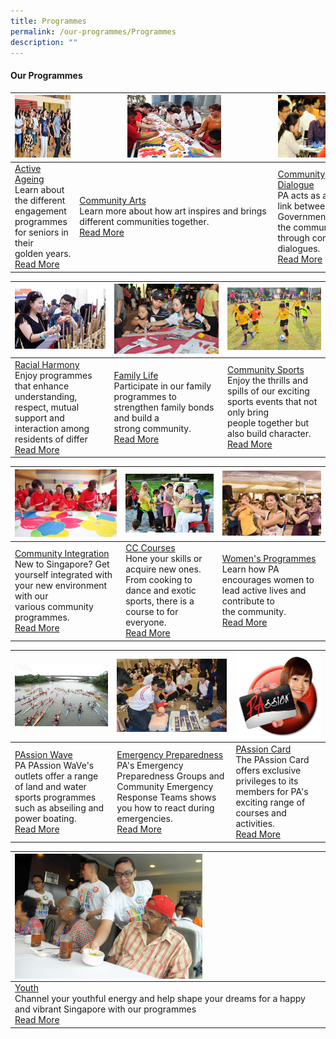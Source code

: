 ```yaml
---
title: Programmes
permalink: /our-programmes/Programmes
description: ""
---
```

#### Our Programmes



| <img style="height:100px;width:200px" src="/images/Programmes/main-activeageing_edited.jpg"> | <img style="height:100px;width:150px" src="/images/Programmes/main-communityarts_edited.jpg">| <img style="height:100px;width:200px" src="/images/Programmes/main-communitydialogue_edited.jpg"> |
| -------- | -------- | -------- |
| [Active Ageing](/our-programmes/Active-Ageing)<br>Learn about the different engagement programmes for seniors in their golden years.  <br> [Read More](/our-programmes/Active-Ageing)  | [Community Arts](/our-programmes/Community-Arts)<br>Learn more about how art inspires and brings <br>different communities together.<br>[Read More](/our-programmes/Community-Arts)| [Community Dialogue](/our-programmes/Community-Dialogue)<br>PA acts as a vital link between the Government and the community through community dialogues.<br>[Read More](/our-programmes/Community-Dialogue) |



| ![](/images/Programmes/main-racialharmony.jpg)| ![](/images/Programmes/main-familylife.jpg) | ![](/images/Programmes/main-communitysports.jpg) |
| -------- | -------- | -------- |
| [Racial Harmony](/our-programmes/Racial-Harmony) <br>Enjoy programmes that enhance understanding, respect, mutual support and interaction among residents of differ<br>  [Read More](/our-programmes/Racial-Harmony)  | [Family Life](/our-programmes/Family-life)   <br>Participate in our family programmes to strengthen family bonds and build a strong community.<br>[Read More](/our-programmes/Family-Life)  | [Community Sports](/our-programmes/Community-Sports)  <br>Enjoy the thrills and spills of our exciting sports events that not only bring people together but also build character. <br>[Read More](/our-programmes/Community-Sports)  |



| ![](/images/Programmes/main-communityintegration.jpg) | ![](/images/Programmes/main-cccourses_edited.jpg) | ![](/images/Programmes/main-womensprogrammes_edited.jpg) |
| -------- | -------- | -------- |
| [Community Integration](/our-programmes/Community-Integration)  <br>New to Singapore? Get yourself integrated with your new environment with our various community programmes.<br>[Read More](/our-programmes/Community-Integration)  | [CC Courses](/our-programmes/CC-Courses/CC-Courses) <br>Hone your skills or acquire new ones. From cooking to dance and exotic sports, there is a course to for everyone.<br>[Read More](/our-programmes/CC-Courses/CC-Courses)    | [Women's Programmes](/our-programmes/Womens-Programmes) <br>Learn how PA encourages women to lead active lives and contribute to the community.<br>[Read More](/our-programmes/Womens-Programmes)    |



| ![](/images/Programmes/main-waterventure.jpg) | ![](/images/Programmes/main-emergencypreparedness_edited.jpg)| ![](/images/Programmes/main-passioncard.jpg)|
| -------- | -------- | -------- |
| [PAssion Wave](/our-programmes/PAssion-Wave/PAssion-WaVe) <br>PA PAssion WaVe's outlets offer a range of land and water sports programmes such as abseiling and power boating. <br>[Read More](/our-programmes/PAssion-Wave/PAssion-WaVe) | [Emergency Preparedness](/our-programmes/Emergency-Preparedness)<br>PA's Emergency Preparedness Groups and Community Emergency Response Teams shows you how to react during emergencies.<br>[Read More](/our-programmes/Emergency-Preparedness)     | [PAssion Card](/our-programmes/PAssion-Card) <br>The PAssion Card offers exclusive privileges to its members for PA's exciting range of courses and activities.<br>[Read More](/our-programmes/PAssion-Card)    |



| <img style="height:200px;width:300px" align="left" src="/images/Programmes/main-youth_edited.jpg"> |  
| -------- |
| [Youth](/our-programmes/Youth) <br>Channel your youthful energy and help shape your dreams for a happy and vibrant Singapore with our programmes<br>[Read More](/our-programmes/Youth)   |